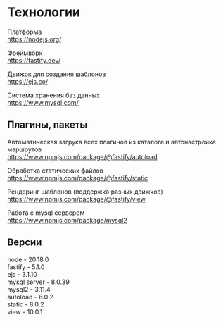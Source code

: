 # Технологии

Платформа  
https://nodejs.org/  

Фреймворк  
https://fastify.dev/  

Движок для создания шаблонов  
https://ejs.co/  

Система хранения баз данных  
https://www.mysql.com/  

## Плагины, пакеты

Автоматическая загрука всех плагинов из каталога и автонастройка маршрутов  
https://www.npmjs.com/package/@fastify/autoload  

Обработка статических файлов  
https://www.npmjs.com/package/@fastify/static  

Рендеринг шаблонов (поддержка разных движков)  
https://www.npmjs.com/package/@fastify/view  

Работа с mysql сервером  
https://www.npmjs.com/package/mysql2  

## Версии
node - 20.18.0  
fastify - 5.1.0  
ejs - 3.1.10  
mysql server - 8.0.39  
mysql2 - 3.11.4  
autoload - 6.0.2  
static - 8.0.2  
view - 10.0.1  

